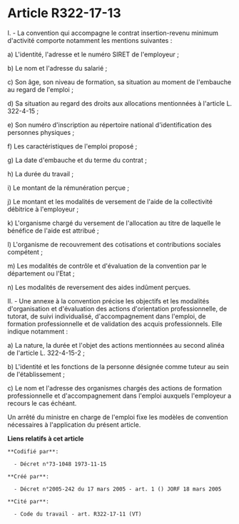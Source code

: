 # Article R322-17-13

I. - La convention qui accompagne le contrat insertion-revenu minimum d'activité comporte notamment les mentions suivantes :

a) L'identité, l'adresse et le numéro SIRET de l'employeur ;

b) Le nom et l'adresse du salarié ;

c) Son âge, son niveau de formation, sa situation au moment de l'embauche au regard de l'emploi ;

d) Sa situation au regard des droits aux allocations mentionnées à l'article L. 322-4-15 ;

e) Son numéro d'inscription au répertoire national d'identification des personnes physiques ;

f) Les caractéristiques de l'emploi proposé ;

g) La date d'embauche et du terme du contrat ;

h) La durée du travail ;

i) Le montant de la rémunération perçue ;

j) Le montant et les modalités de versement de l'aide de la collectivité débitrice à l'employeur ;

k) L'organisme chargé du versement de l'allocation au titre de laquelle le bénéfice de l'aide est attribué ;

l) L'organisme de recouvrement des cotisations et contributions sociales compétent ;

m) Les modalités de contrôle et d'évaluation de la convention par le département ou l'Etat ;

n) Les modalités de reversement des aides indûment perçues.

II. - Une annexe à la convention précise les objectifs et les modalités d'organisation et d'évaluation des actions
d'orientation professionnelle, de tutorat, de suivi individualisé, d'accompagnement dans l'emploi, de formation
professionnelle et de validation des acquis professionnels. Elle indique notamment :

a) La nature, la durée et l'objet des actions mentionnées au second alinéa de l'article L. 322-4-15-2 ;

b) L'identité et les fonctions de la personne désignée comme tuteur au sein de l'établissement ;

c) Le nom et l'adresse des organismes chargés des actions de formation professionnelle et d'accompagnement dans l'emploi
auxquels l'employeur a recours le cas échéant.

Un arrêté du ministre en charge de l'emploi fixe les modèles de convention nécessaires à l'application du présent article.

**Liens relatifs à cet article**

	**Codifié par**:

	  - Décret n°73-1048 1973-11-15

	**Créé par**:

	  - Décret n°2005-242 du 17 mars 2005 - art. 1 () JORF 18 mars 2005

	**Cité par**:

	  - Code du travail - art. R322-17-11 (VT)

